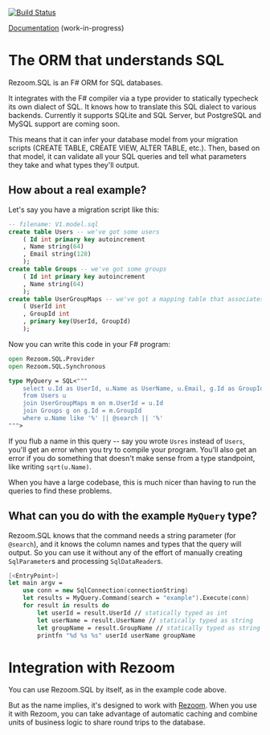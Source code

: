 [![Build Status](https://travis-ci.org/rspeele/Rezoom.SQL.svg?branch=master)](https://travis-ci.org/rspeele/Rezoom.SQL)

[Documentation](https://rspeele.gitbooks.io/rezoom-sql/doc/Tutorial/) (work-in-progress)

# The ORM that understands SQL

Rezoom.SQL is an F# ORM for SQL databases.

It integrates with the F# compiler via a type provider to statically typecheck its own dialect of SQL.
It knows how to translate this SQL dialect to various backends. Currently it supports SQLite and SQL Server,
but PostgreSQL and MySQL support are coming soon.

This means that it can infer your database model from your migration scripts
(CREATE TABLE, CREATE VIEW, ALTER TABLE, etc.). Then, based on that model, it can validate
all your SQL queries and tell what parameters they take and what types they'll output.

## How about a real example?

Let's say you have a migration script like this:

```sql
-- filename: V1.model.sql
create table Users -- we've got some users
	( Id int primary key autoincrement
	, Name string(64)
	, Email string(128)
	);
create table Groups -- we've got some groups
	( Id int primary key autoincrement
	, Name string(64)
	);
create table UserGroupMaps -- we've got a mapping table that associates users with groups
	( UserId int
	, GroupId int
	, primary key(UserId, GroupId)
	);
```

Now you can write this code in your F# program:

```fsharp
open Rezoom.SQL.Provider
open Rezoom.SQL.Synchronous

type MyQuery = SQL<"""
	select u.Id as UserId, u.Name as UserName, u.Email, g.Id as GroupId, g.Name as GroupName
	from Users u
	join UserGroupMaps m on m.UserId = u.Id
	join Groups g on g.Id = m.GroupId
	where u.Name like '%' || @search || '%'
""">
```

If you flub a name in this query -- say you wrote `Usres` instead of `Users`, you'll get an
error when you try to compile your program. You'll also get an error if you do something that
doesn't make sense from a type standpoint, like writing `sqrt(u.Name)`.

When you have a large codebase, this is much nicer than having to run the queries to find these problems.

## What can you do with the example `MyQuery` type?

Rezoom.SQL knows that the command needs a string parameter (for `@search`), and it knows the column names
and types that the query will output. So you can use it without any of the effort of manually creating
`SqlParameter`s and processing `SqlDataReader`s.

```fsharp
[<EntryPoint>]
let main argv =
	use conn = new SqlConnection(connectionString)
	let results = MyQuery.Command(search = "example").Execute(conn)
	for result in results do
		let userId = result.UserId // statically typed as int
		let userName = result.UserName // statically typed as string
		let groupName = result.GroupName // statically typed as string
		printfn "%d %s %s" userId userName groupName
```

# Integration with Rezoom

You can use Rezoom.SQL by itself, as in the example code above.

But as the name implies, it's designed to work with
[Rezoom](https://github.com/rspeele/Rezoom). When you use it with Rezoom, you can
take advantage of automatic caching and combine units of business logic to share round trips
to the database.
